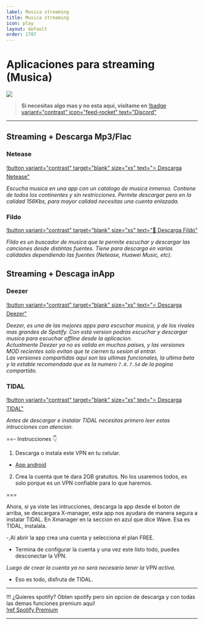```yaml
---
label: Musica streaming
title: Musica streaming
icon: play
layout: default
order: 1787
---
```


# Aplicaciones para streaming (Musica)

![](https://i.postimg.cc/wBJYW2rT/Header-Movil.png)

> **Si necesitas algo mas y no esta aqui, visitame en** [!badge variant="contrast" icon="feed-rocket" text="Discord"](https://discord.gg/hVKeY3uEru) 

---

## Streaming + Descarga Mp3/Flac

### Netease    
[!button variant="contrast" target="blank" size="xs" text="⭐  Descarga Netease"](https://anonfiles.com/F9sfaa66zb/Netease_6_0_0_xpatch_Espa_ol_apk)  

*Escucha musica en una app con un catalogo de musica inmenso. Contiene de todos los continentes y sin restricciones. Permite descargar pero en la calidad 156Kbs, para mayor calidad necesitas una cuenta enlazada.*

### Fildo    
[!button variant="contrast" target="blank" size="xs" text="🔷  Descarga Fildo"](https://fildo.net/android/en/#downloadSection)     

*Fildo es un buscador de musica que te permite escuchar y descargar las canciones desde distintas fuentes. Tiene para descarga en varias calidades dependiendo las fuentes (Netease, Huawei Music, etc).*

## Streaming + Descaga inApp

### Deezer
[!button variant="contrast" target="blank" size="xs" text="⭐  Descarga Deezer"](https://liteapks.com/deezer.html)      

*Deezer, es una de las mejores apps para escuchar musica, y de los rivales mas grandes de Spotify. Con esta version podras escuchar y descargar musica para escuchar offline desde la aplicacion.      
Actualmente Deezer ya no es valida en muchos paises, y las versiones MOD recientes solo evitan que te cierren tu sesion al entrar.      
Las versiones compartidas aqui son las ultimas funcionales, la ultima beta y la estable recomendada que es la numero `7.0.7.54` de la pagina compartido.*

### TIDAL    
[!button variant="contrast" target="blank" size="xs" text="⭐  Descarga TIDAL"](https://www.xmanagerapp.com/)     

*Antes de descargar e instalar TIDAL necesitas primero leer estas intrucciones con atencion.*

==- Instrucciones 👇    

1. Descarga o instala este VPN en tu celular.

- [App android](https://play.google.com/store/apps/details?id=com.tunnelbear.android&hl=en&gl=US)     

2. Crea la cuenta que te dara 2GB gratuitos. No los usaremos todos, es solo porque es un VPN confiable para lo que haremos.

===

Ahora, si ya viste las intrucciones, descarga la app desde el boton de arriba, se descargara X-manager, esta app nos ayudara de manera segura a instalar TIDAL. En Xmanager en la seccion en azul que dice Wave.
Esa es TIDAL, instalala.


-,Al abrir la app crea una cuenta y selecciona el plan FREE.

- Termina de configurar la cuenta y una vez este listo todo, puedes desconectar la VPN.

*Luego de crear la cuenta ya no sera necesario tener la VPN activa.*

- Eso es todo, disfruta de TIDAL.

---

!!! ¿Quieres spotify?
Obten spotify pero sin opcion de descarga y con todas las demas funciones premium aqui!     
[!ref Spotify Premium](/tutoriales/spotify-premium.md)

---